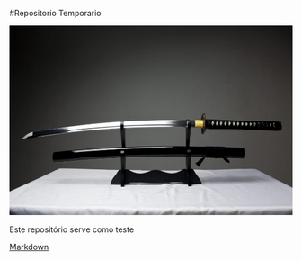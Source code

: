 #Repositorio Temporario

![Katana](katana.jpg)

Este repositório serve como teste

[Markdown](/repo-tmp/blob/master/MD.md)
